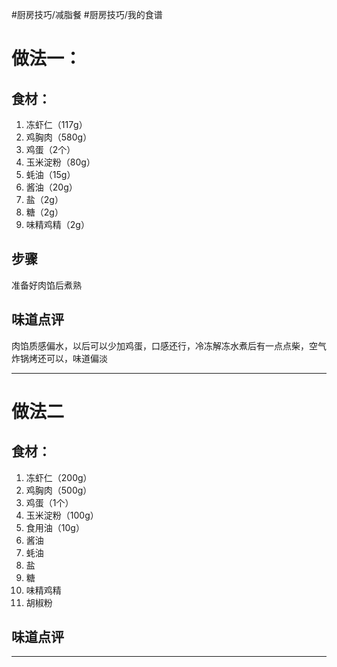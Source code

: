 #厨房技巧/减脂餐 #厨房技巧/我的食谱
# 做法一：
## 食材：
1. 冻虾仁（117g）
2. 鸡胸肉（580g）
3. 鸡蛋（2个）
4. 玉米淀粉（80g）
6. 蚝油（15g）
7. 酱油（20g）
8. 盐（2g）
9. 糖（2g）
10. 味精鸡精（2g）

## 步骤

准备好肉馅后煮熟

## 味道点评
肉馅质感偏水，以后可以少加鸡蛋，口感还行，冷冻解冻水煮后有一点点柴，空气炸锅烤还可以，味道偏淡

---

# 做法二
## 食材：
1. 冻虾仁（200g）
2. 鸡胸肉（500g）
3.  鸡蛋（1个）
5. 玉米淀粉（100g）
6. 食用油（10g）
7. 酱油
8. 蚝油
9. 盐
10. 糖
11. 味精鸡精
12. 胡椒粉
## 味道点评

---